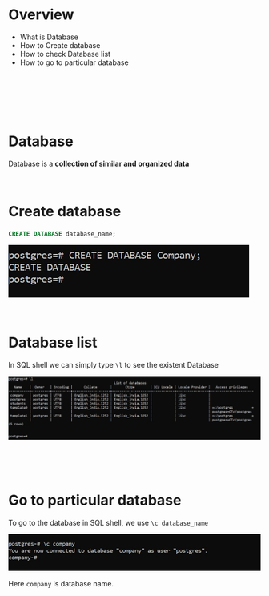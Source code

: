 # Overview

- What is Database
- How to Create database
- How to check Database list
- How to go to particular database

&nbsp;

&nbsp;

&nbsp;

# Database

Database is a **collection of similar and organized data**

&nbsp;

# Create database

```sql
CREATE DATABASE database_name;
```

<img src="./assets/Database/create-database.jpg">

&nbsp;

# Database list

In SQL shell we can simply type `\l` to see the existent Database

<img src="./assets/Database/list-of-database.jpg">

&nbsp;

&nbsp;

# Go to particular database

To go to the database in SQL shell, we use `\c database_name`

<img src="./assets/Database/go-to-particular-database.jpg">

Here `company` is database name.

&nbsp;
&nbsp;
&nbsp;
&nbsp;
